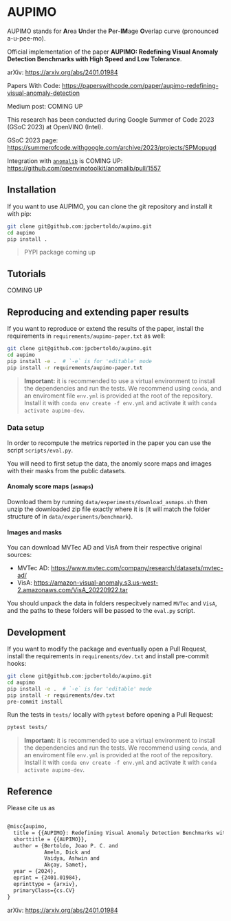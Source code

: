 # AUPIMO

AUPIMO stands for **A**rea **U**nder the **P**er-**IM**age **O**verlap curve (pronounced a-u-pee-mo).

Official implementation of the paper **AUPIMO: Redefining Visual Anomaly Detection Benchmarks with High Speed and Low Tolerance**.

arXiv: <https://arxiv.org/abs/2401.01984>

Papers With Code: <https://paperswithcode.com/paper/aupimo-redefining-visual-anomaly-detection>

Medium post: COMING UP

This research has been conducted during Google Summer of Code 2023 (GSoC 2023) at OpenVINO (Intel).

GSoC 2023 page: <https://summerofcode.withgoogle.com/archive/2023/projects/SPMopugd>

Integration with [`anomalib`](https://github.com/openvinotoolkit/anomalib) is COMING UP: https://github.com/openvinotoolkit/anomalib/pull/1557

## Installation

If you want to use AUPIMO, you can clone the git repository and install it with pip:

```bash
git clone git@github.com:jpcbertoldo/aupimo.git
cd aupimo
pip install .
```

> PYPI package coming up

## Tutorials

COMING UP

## Reproducing and extending paper results

If you want to reproduce or extend the results of the paper, install the requirements in `requirements/aupimo-paper.txt` as well:

```bash
git clone git@github.com:jpcbertoldo/aupimo.git
cd aupimo
pip install -e .  # `-e` is for 'editable' mode
pip install -r requirements/aupimo-paper.txt
```

> **Important:** it is recommended to use a virtual environment to install the dependencies and run the tests. We recommend using `conda`, and an enviroment file `env.yml` is provided at the root of the repository. Install it with `conda env create -f env.yml` and activate it with `conda activate aupimo-dev`.

### Data setup

In order to recompute the metrics reported in the paper you can use the script `scripts/eval.py`.

You will need to first setup the data, the anomly score maps and images with their masks from the public datasets.

#### Anomaly score maps (`asmaps`)

Download them by running `data/experiments/download_asmaps.sh` then unzip the downloaded zip file exactly where it is (it will match the folder structure of in `data/experiments/benchmark`).

#### Images and masks

You can download MVTec AD and VisA from their respective original sources:

- MVTec AD: <https://www.mvtec.com/company/research/datasets/mvtec-ad/>
- VisA: <https://amazon-visual-anomaly.s3.us-west-2.amazonaws.com/VisA_20220922.tar>

You should unpack the data in folders respecitvely named `MVTec` and `VisA`, and the paths to these folders will be passed to the `eval.py` script.

## Development

If you want to modify the package and eventually open a Pull Request, install the requirements in `requirements/dev.txt` and install pre-commit hooks:

```bash
git clone git@github.com:jpcbertoldo/aupimo.git
cd aupimo
pip install -e .  # `-e` is for 'editable' mode
pip install -r requirements/dev.txt
pre-commit install
```

Run the tests in `tests/` locally with `pytest` before opening a Pull Request:

```bash
pytest tests/
```

> **Important:** it is recommended to use a virtual environment to install the dependencies and run the tests. We recommend using `conda`, and an enviroment file `env.yml` is provided at the root of the repository. Install it with `conda env create -f env.yml` and activate it with `conda activate aupimo-dev`.


## Reference

Please cite us as

```tex

@misc{aupimo,
  title = {{AUPIMO}: Redefining Visual Anomaly Detection Benchmarks with High Speed and Low Tolerance},
  shorttitle = {{AUPIMO}},
  author = {Bertoldo, Joao P. C. and
            Ameln, Dick and
            Vaidya, Ashwin and
            Akçay, Samet},
  year = {2024},
  eprint = {2401.01984},
  eprinttype = {arxiv},
  primaryClass={cs.CV}
}
```

arXiv: <https://arxiv.org/abs/2401.01984>
